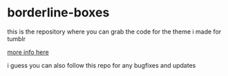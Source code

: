 # borderline-boxes
this is the repository where you can grab the code for the theme i made for tumblr</p>
<a href="https://rollanan.tumblr.com/post/676942337368358912/borderline-boxes-a-tumblr-theme-by-me">more info here</a></p>
i guess you can also follow this repo for any bugfixes and updates
